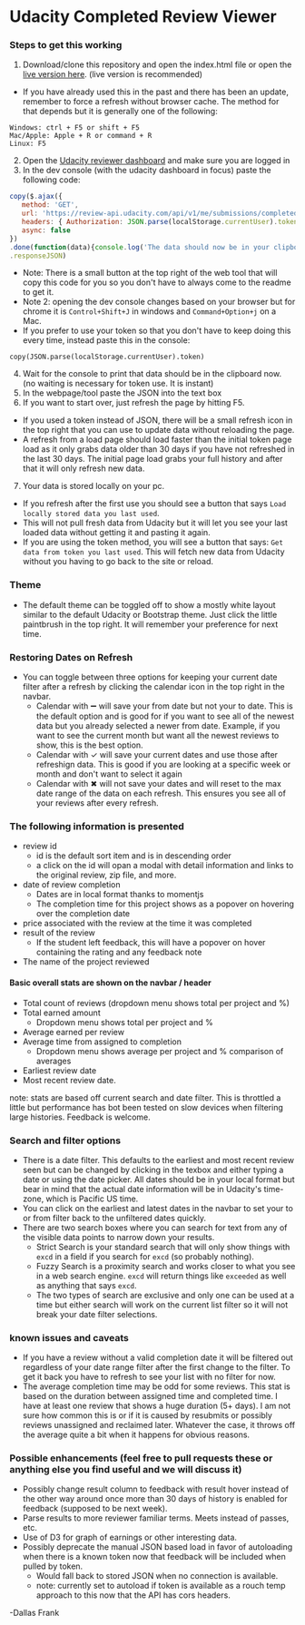 # Udacity Completed Review Viewer

### Steps to get this working

1. Download/clone this repository and open the index.html file or open the [live version here](https://simplydallas.github.io/udacityreviewparser/).  (live version is recommended)
  * If you have already used this in the past and there has been an update, remember to force a refresh without browser cache.  The method for that depends but it is generally one of the following:
  ```
  Windows: ctrl + F5 or shift + F5
  Mac/Apple: Apple + R or command + R
  Linux: F5
  ```
2. Open the [Udacity reviewer dashboard](https://review.udacity.com/#!/submissions/dashboard) and make sure you are logged in
3. In the dev console (with the udacity dashboard in focus) paste the following code:

 ```javascript
copy($.ajax({
	method: 'GET',
	url: 'https://review-api.udacity.com/api/v1/me/submissions/completed.json',
	headers: { Authorization: JSON.parse(localStorage.currentUser).token },
	async: false
})
.done(function(data){console.log('The data should now be in your clipboard and ready to paste into the tool');})
.responseJSON)
 ```
  * Note: There is a small button at the top right of the web tool that will copy this code for you so you don't have to always come to the readme to get it.
  * Note 2: opening the dev console changes based on your browser but for chrome it is `Control+Shift+J` in windows and `Command+Option+j` on a Mac.
  * If you prefer to use your token so that you don't have to keep doing this every time, instead paste this in the console:
  ```
  copy(JSON.parse(localStorage.currentUser).token)
  ```  
4. Wait for the console to print that data should be in the clipboard now. (no waiting is necessary for token use. It is instant)
5. In the webpage/tool paste the JSON into the text box
6. If you want to start over, just refresh the page by hitting F5.
  * If you used a token instead of JSON, there will be a small refresh icon in the top right that you can use to update data without reloading the page.
  * A refresh from a load page should load faster than the initial token page load as it only grabs data older than 30 days if you have not refreshed in the last 30 days.  The initial page load grabs your full history and after that it will only refresh new data.
7. Your data is stored locally on your pc.
  * If you refresh after the first use you should see a button that says `Load locally stored data you last used`.
  * This will not pull fresh data from Udacity but it will let you see your last loaded data without getting it and pasting it again.
  * If you are using the token method, you will see a button that says: `Get data from token you last used`.  This will fetch new data from Udacity without you having to go back to the site or reload.

### Theme

* The default theme can be toggled off to show a mostly white layout similar to the default Udacity or Bootstrap theme.  Just click the little paintbrush in the top right.  It will remember your preference for next time.

### Restoring Dates on Refresh

* You can toggle between three options for keeping your current date filter after a refresh by clicking the calendar icon in the top right in the navbar.
  * Calendar with &#10134; will save your from date but not your to date.  This is the default option and is good for if you want to see all of the newest data but you already selected a newer from date.  Example, if you want to see the current month but want all the newest reviews to show, this is the best option.
  * Calendar with &#10003; will save your current dates and use those after refreshign data.  This is good if you are looking at a specific week or month and don't want to select it again
  * Calendar with &#10006; will not save your dates and will reset to the max date range of the data on each refresh.  This ensures you see all of your reviews after every refresh.

### The following information is presented

* review id
  * id is the default sort item and is in descending order
  * a click on the id will opan a modal with detail information and links to the original review, zip file, and more.
* date of review completion
  * Dates are in local format thanks to momentjs
  * The completion time for this project shows as a popover on hovering over the completion date
* price associated with the review at the time it was completed
* result of the review
  * If the student left feedback, this will have a popover on hover containing the rating and any feedback note
* The name of the project reviewed

#### Basic overall stats are shown on the navbar / header

* Total count of reviews (dropdown menu shows total per project and %)
* Total earned amount
  * Dropdown menu shows total per project and %
* Average earned per review
* Average time from assigned to completion
  * Dropdown menu shows average per project and % comparison of averages
* Earliest review date
* Most recent review date.

note: stats are based off current search and date filter.  This is throttled a little but performance has bot been tested on slow devices when filtering large histories.  Feedback is welcome.

### Search and filter options

* There is a date filter.  This defaults to the earliest and most recent review seen but can be changed by clicking in the texbox and either typing a date or using the date picker.  All dates should be in your local format but bear in mind that the actual date information will be in Udacity's time-zone, which is Pacific US time.
* You can click on the earliest and latest dates in the navbar to set your to or from filter back to the unfiltered dates quickly.
* There are two search boxes where you can search for text from any of the visible data points to narrow down your results.
  * Strict Search is your standard search that will only show things with `excd` in a field if you search for `excd` (so probably nothing).
  * Fuzzy Search is a proximity search and works closer to what you see in a web search engine.  `excd` will return things like `exceeded` as well as anything that says `excd`.
  * The two types of search are exclusive and only one can be used at a time but either search will work on the current list filter so it will not break your date filter selections.

### known issues and caveats

* If you have a review without a valid completion date it will be filtered out regardless of your date range filter after the first change to the filter.  To get it back you have to refresh to see your list with no filter for now.
* The average completion time may be odd for some reviews.  This stat is based on the duration between assigned time and completed time.  I have at least one review that shows a huge duration (5+ days).  I am not sure how common this is or if it is caused by resubmits or possibly reviews unassigned and reclaimed later.  Whatever the case, it throws off the average quite a bit when it happens for obvious reasons.

### Possible enhancements (feel free to pull requests these or anything else you find useful and we will discuss it)

* Possibly change result column to feedback with result hover instead of the other way around once more than 30 days of history is enabled for feedback (supposed to be next week).
* Parse results to more reviewer familiar terms.  Meets instead of passes, etc.
* Use of D3 for graph of earnings or other interesting data.
* Possibly deprecate the manual JSON based load in favor of autoloading when there is a known token now that feedback will be included when pulled by token.
  * Would fall back to stored JSON when no connection is available.
  * note: currently set to autoload if token is available as a rouch temp approach to this now that the API has cors headers.

-Dallas Frank